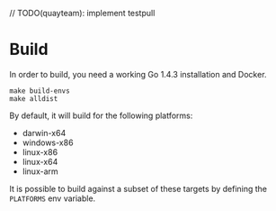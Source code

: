 // TODO(quayteam): implement testpull

# Build

In order to build, you need a working Go 1.4.3 installation and Docker.
 
```
make build-envs
make alldist
```

By default, it will build for the following platforms:
- darwin-x64
- windows-x86
- linux-x86
- linux-x64
- linux-arm

It is possible to build against a subset of these targets by defining the `PLATFORMS` env variable.

